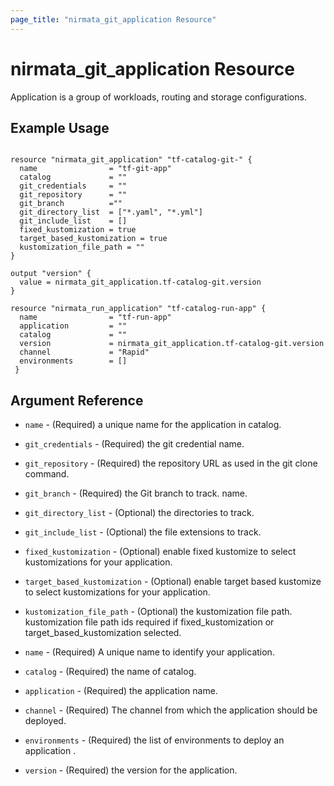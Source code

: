 ```yaml
---
page_title: "nirmata_git_application Resource"
---
```


# nirmata_git_application Resource

 Application is a group of workloads, routing and storage configurations.

## Example Usage

```hcl

resource "nirmata_git_application" "tf-catalog-git-" {
  name                = "tf-git-app"
  catalog             = ""
  git_credentials     = ""
  git_repository      = ""
  git_branch          =""
  git_directory_list  = ["*.yaml", "*.yml"]
  git_include_list    = []
  fixed_kustomization = true
  target_based_kustomization = true
  kustomization_file_path = ""
}

output "version" {
  value = nirmata_git_application.tf-catalog-git.version
}

resource "nirmata_run_application" "tf-catalog-run-app" {
  name                = "tf-run-app"
  application         = ""
  catalog             = ""
  version             = nirmata_git_application.tf-catalog-git.version
  channel             = "Rapid"
  environments        = []
 }

```

## Argument Reference

* `name` - (Required) a unique name for the application in catalog.
* `git_credentials` - (Required) the git credential name.
* `git_repository` - (Required)  the repository URL as used in the git clone command.
* `git_branch` - (Required) the Git branch to track. name.
* `git_directory_list` - (Optional)  the directories to track.
* `git_include_list` - (Optional)  the file extensions to track.
* `fixed_kustomization` - (Optional)  enable fixed kustomize to select kustomizations for your application.
* `target_based_kustomization` - (Optional) enable target based kustomize to select kustomizations for your application.
* `kustomization_file_path` - (Optional) the kustomization file path. kustomization file path ids required if fixed_kustomization or target_based_kustomization selected. 


* `name` - (Required) A unique name to identify your application.
* `catalog` - (Required) the name of catalog.
* `application` - (Required) the application name.
* `channel` - (Required) The channel from which the application should be deployed.
* `environments` - (Required) the list of environments to deploy an application .
* `version` - (Required)  the version for the application.